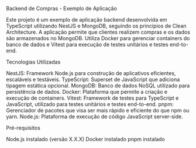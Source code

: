 Backend de Compras - Exemplo de Aplicação

Este projeto é um exemplo de aplicação backend desenvolvida em TypeScript utilizando NestJS e MongoDB, seguindo os princípios de Clean Architecture. A aplicação permite que clientes realizem compras e os dados são armazenados no MongoDB. Utiliza Docker para gerenciar containers do banco de dados e Vitest para execução de testes unitários e testes end-to-end.

Tecnologias Utilizadas

NestJS: Framework Node.js para construção de aplicativos eficientes, escaláveis e testáveis.
TypeScript: Superset de JavaScript que adiciona tipagem estática opcional.
MongoDB: Banco de dados NoSQL utilizado para persistência de dados.
Docker: Plataforma que permite a criação e execução de containers.
Vitest: Framework de testes para TypeScript e JavaScript, utilizado para testes unitários e testes end-to-end.
pnpm: Gerenciador de pacotes que visa ser mais rápido e eficiente do que npm ou yarn.
Node.js: Plataforma de execução de código JavaScript server-side.

Pré-requisitos

Node.js instalado (versão X.X.X)
Docker instalado
pnpm instalado
